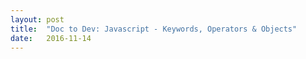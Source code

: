 ```yaml
---
layout: post
title:  "Doc to Dev: Javascript - Keywords, Operators & Objects"
date:   2016-11-14
---
```

